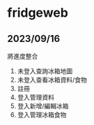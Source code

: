 # fridgeweb 

## 2023/09/16
將進度整合
1. 未登入查詢冰箱地圖
2. 未登入查看冰箱資料/食物
3. 註冊
4. 登入管理資料
5. 登入新增/編輯冰箱
6. 登入管理冰箱食物
